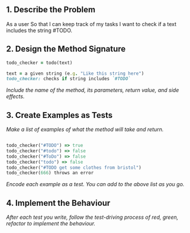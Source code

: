 ## 1. Describe the Problem

As a user
So that I can keep track of my tasks
I want to check if a text includes the string #TODO.

## 2. Design the Method Signature

```ruby
todo_checker = todo(text)

text = a given string (e.g. "Like this string here")
todo_checker: checks if string includes `#TODO` 
```
_Include the name of the method, its parameters, return value, and side effects._

## 3. Create Examples as Tests

_Make a list of examples of what the method will take and return._

```ruby

todo_checker("#TODO") => true
todo_checker("#todo") => false
todo_checker("#ToDo") => false
todo_checker("todo") => false
todo_checker("#TODO get some clothes from bristol")
todo_checker(666) throws an error

```

_Encode each example as a test. You can add to the above list as you go._

## 4. Implement the Behaviour

_After each test you write, follow the test-driving process of red, green, refactor to implement the behaviour._
